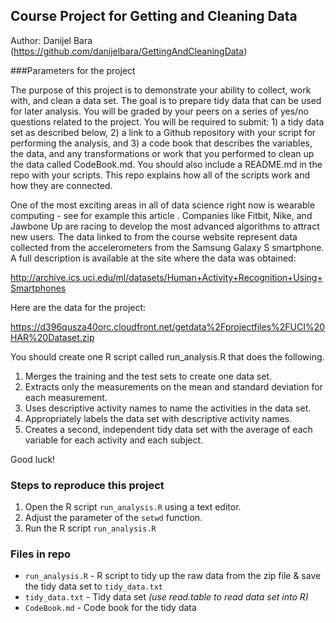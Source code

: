 ## Course Project for Getting and Cleaning Data
Author: Danijel Bara (https://github.com/danijelbara/GettingAndCleaningData)


###Parameters for the project

The purpose of this project is to demonstrate your ability to collect, work with, and clean a data set. The goal is to prepare tidy data that can be used for later analysis. You will be graded by your peers on a series of yes/no questions related to the project. You will be required to submit: 1) a tidy data set as described below, 2) a link to a Github repository with your script for performing the analysis, and 3) a code book that describes the variables, the data, and any transformations or work that you performed to clean up the data called CodeBook.md. You should also include a README.md in the repo with your scripts. This repo explains how all of the scripts work and how they are connected.  

One of the most exciting areas in all of data science right now is wearable computing - see for example this article . Companies like Fitbit, Nike, and Jawbone Up are racing to develop the most advanced algorithms to attract new users. The data linked to from the course website represent data collected from the accelerometers from the Samsung Galaxy S smartphone. A full description is available at the site where the data was obtained: 

http://archive.ics.uci.edu/ml/datasets/Human+Activity+Recognition+Using+Smartphones 

Here are the data for the project: 

https://d396qusza40orc.cloudfront.net/getdata%2Fprojectfiles%2FUCI%20HAR%20Dataset.zip 
 
You should create one R script called run_analysis.R that does the following. 
 
1. Merges the training and the test sets to create one data set.
2. Extracts only the measurements on the mean and standard deviation for each measurement.
3. Uses descriptive activity names to name the activities in the data set.
4. Appropriately labels the data set with descriptive activity names.
5. Creates a second, independent tidy data set with the average of each variable for each activity and each subject. 
 
Good luck!


### Steps to reproduce this project

1. Open the R script `run_analysis.R` using a text editor.
2. Adjust the parameter of the `setwd` function.
3. Run the R script `run_analysis.R`

### Files in repo

* `run_analysis.R` - R script to tidy up the raw data from the zip file & save the tidy data set to `tidy_data.txt`  
* `tidy_data.txt` - Tidy data set _(use read.table to read data set into R)_  
* `CodeBook.md` - Code book for the tidy data  
